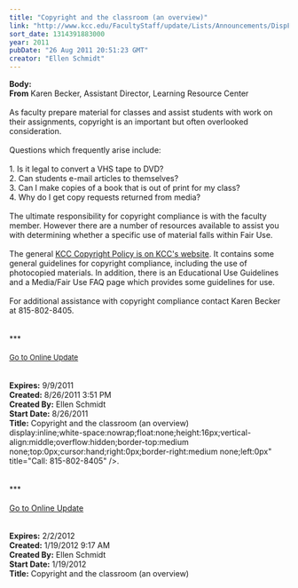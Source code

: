 ```yaml
---
title: "Copyright and the classroom (an overview)"
link: "http://www.kcc.edu/FacultyStaff/update/Lists/Announcements/DispForm.aspx?ID=418"
sort_date: 1314391883000
year: 2011
pubDate: "26 Aug 2011 20:51:23 GMT"
creator: "Ellen Schmidt"
---
```


<div><b>Body:</b> <div class="ExternalClass6AF4ED2E609346648603442E01F0C9EA">
<div><strong>From</strong> Karen Becker, Assistant Director, Learning Resource Center </div>
<div> </div>
<div>As faculty prepare material for classes and assist students with work on their assignments, copyright is an important but often overlooked consideration. </div>
<div> </div>
<div>Questions which frequently arise include:  </div>
<div> </div>
<div>1. Is it legal to convert a VHS tape to DVD?  <br />2. Can students e-mail articles to themselves?<br />3. Can I make copies of a book that is out of print for my class?<br />4. Why do I get copy requests returned from media?</div>
<div> </div>
<div>The ultimate responsibility for copyright compliance is with the faculty member. However there are a number of resources available to assist you with determining whether a specific use of material falls within Fair Use.</div>
<div> </div>
<div>The general <a href="/FacultyStaff/copyright/Pages/guidelines.aspx">KCC Copyright Policy is on KCC's website</a>. It contains some general guidelines for copyright compliance, including the use of photocopied materials. In addition, there is an Educational Use Guidelines and a Media/Fair Use FAQ page which provides some guidelines for use. </div>
<div> </div>
<div>For additional assistance with copyright compliance contact Karen Becker at <span style="white-space:nowrap" class="baec5a81-e4d6-4674-97f3-e9220f0136c1">815-802-8405</span>.</div></div>
<div></div>
<div> </div>
<div> </div>
<div>***</div>
<div> </div>
<div>
<div><font size="2"><a href="/FacultyStaff/update/Pages/dailyupdate.aspx">Go to Online Update</a></font></div>
<div><font size="2"></font> </div>
<div> </div></div>
<div></div></div>
<div><b>Expires:</b> 9/9/2011</div>
<div><b>Created:</b> 8/26/2011 3:51 PM</div>
<div><b>Created By:</b> Ellen Schmidt</div>
<div><b>Start Date:</b> 8/26/2011</div>
<div><b>Title:</b> Copyright and the classroom (an overview)</div>
display:inline;white-space:nowrap;float:none;height:16px;vertical-align:middle;overflow:hidden;border-top:medium none;top:0px;cursor:hand;right:0px;border-right:medium none;left:0px" title="Call: 815-802-8405" /></a></span>.<br /></div>
<div>
<div> </div>
<div>
<div> </div>
<div>
<div>***</div>
<div> </div>
<div><a href="/FacultyStaff/update/Pages/dailyupdate.aspx">Go to Online Update</a></div><font size="2" face="Consolas">
<div> </div></div></div></font>
<p style="margin:0in 0in 0pt" class="MsoPlainText"><font size="2" face="Consolas"></font> </p></div></div></div>
<div><b>Expires:</b> 2/2/2012</div>
<div><b>Created:</b> 1/19/2012 9:17 AM</div>
<div><b>Created By:</b> Ellen Schmidt</div>
<div><b>Start Date:</b> 1/19/2012</div>
<div><b>Title:</b> Copyright and the classroom (an overview)</div>
